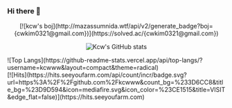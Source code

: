 ### Hi there 👋

<!--
**kcwww/kcwww** is a ✨ _special_ ✨ repository because its `README.md` (this file) appears on your GitHub profile.

Here are some ideas to get you started:

- 🔭 I’m currently working on ...
- 🌱 I’m currently learning ...
- 👯 I’m looking to collaborate on ...
- 🤔 I’m looking for help with ...
- 💬 Ask me about ...
- 📫 How to reach me: ...
- 😄 Pronouns: ...
- ⚡ Fun fact: ...
-->
<div align=center>

</div>
<div align=center>
[![kcw's boj](http://mazassumnida.wtf/api/v2/generate_badge?boj={cwkim0321@gmail.com})](https://solved.ac/{cwkim0321@gmail.com})
</div>
<div align=center>
	
![Kcw's GitHub stats](https://github-readme-stats.vercel.app/api?username=kcwww&show_icons=true&theme=radical)
	
 </div>
 
 <div>
![Top Langs](https://github-readme-stats.vercel.app/api/top-langs/?username=kcwww&layout=compact&theme=radical)
</div>

<div>
[![Hits](https://hits.seeyoufarm.com/api/count/incr/badge.svg?url=https%3A%2F%2Fgithub.com%2Fkcwww&count_bg=%233D6CC8&title_bg=%23D9D594&icon=mediafire.svg&icon_color=%23CE1515&title=VISIT&edge_flat=false)](https://hits.seeyoufarm.com)
</div>
 
